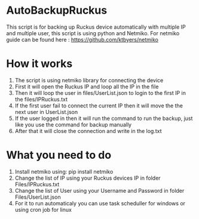 # AutoBackupRuckus
This script is for backing up Ruckus device automatically with multiple IP and multiple user, this script is using python and Netmiko.
For netmiko guide can be found here : https://github.com/ktbyers/netmiko
# How it works
1. The script is using netmiko library for connecting the device
2. First it will open the Ruckus IP and loop all the IP in the file
3. Then it will loop the user in files/UserList.json to login to the first IP in the files/IPRuckus.txt
4. If the first user fail to connect the current IP then it will move the the next user in UserList.json
5. If the user logged in then it will run the command to run the backup, just like you use the command for backup manually
6. After that it will close the connection and write in the log.txt
# What you need to do
1. Install netmiko using: pip install netmiko
2. Change the list of IP using your Ruckus devices IP in folder Files/IPRuckus.txt
3. Change the list of User using your Username and Password in folder Files/UserList.json
4. For it to run automaticaly you can use task scheduller for windows or using cron job for linux
